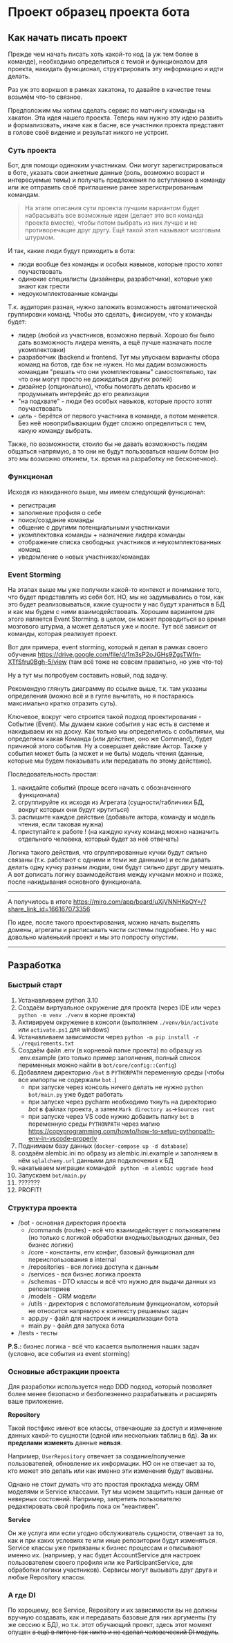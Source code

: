 # Проект образец проекта бота

## Как начать писать проект

Прежде чем начать писать хоть какой-то код (а уж тем более в команде), необходимо определиться с темой и
функционалом для проекта, накидать функционал, структрировать эту информацию и идти делать.

Раз уж это воркшоп в рамках хакатона, то давайте в качестве темы возьмём что-то связное.

Предположим мы хотим сделать сервис по матчингу команды на хакатон. Эта идея нашего проекта. Теперь нам нужно
эту идею развить и формализовать, иначе как в басне, все участники проекта представят в голове своё видение и результат
никого не устроит.

### Суть проекта

Бот, для помощи одиноким участникам. Они могут зарегистрироваться в боте, указать свои анкетные данные (роль, возможно
возраст и интересуемые темы) и получать предложения по вступлению в команду или же отправить своё приглашение ранее
зарегистрированным командам.

> На этапе описания сути проекта лучшим вариантом будет набрасывать все возможные идеи (делает это вся команда проекта
> вместе),
> чтобы потом выбрать из них лучше и не противоречащие друг другу. Ещё такой этап называют мозговым штурмом.

И так, какие люди будут приходить в бота:

- люди вообще без команды и особых навыков, которые просто хотят поучаствовать
- одинокие специалисты (дизайнеры, разработчики), которые уже знают как грести
- недоукомплектованные команды

Т.к. аудитория разная, нужно заложить возможность автоматической группировки команд. Чтобы это сделать, фиксируем, что у
команды будет:

- лидер (любой из участников, возможно первый. Хорошо бы было дать возможность лидера менять, а ещё лучше назначать
  после укомплектовки)
- разработчик (backend и frontend. Тут мы упускаем варианты сбора команд на ботов, где бэк не нужен. Но мы дадим
  возможность командам "решать что они укомплектованы" самостоятельно, так что они могут просто не дожидаться других
  ролей)
- дизайнер (опционально), чтобы помогать делать красиво и продумывать интерфейс до его реализации
- "на подхвате" - люди без особых навыков, которые просто хотят поучаствовать
- _цель_ - берётся от первого участника в команде, а потом меняется. Без неё новоприбывающим будет сложно определиться с
  тем, какую команду выбрать.

Также, по возможности, стоило бы не давать возможность людям общаться напрямую, а то они не будут пользоваться нашим
ботом (но это мы возможно откинем, т.к. время на разработку не бесконечное).

### Функционал

Исходя из накиданного выше, мы имеем следующий функционал:

- регистрация
- заполнение профиля о себе
- поиск/создание команды
- общение с другими потенциальными участниками
- укомплектовка команды + назначение лидера команды
- отображение списка свободных участников и неукомплектованных команд
- уведомление о новых участниках/командах

### Event Storming

На этапах выше мы уже получили какой-то контекст и понимание того, что будет представлять из себя бот. НО, мы не
задумывались о том, как это будет реализовываться, какие сущности у нас будут храниться в БД и как мы будем с ними
взаимодействовать. Хорошим вариантом для этого является Event Storming. в целом, он может проводиться во время мозгового
штурма, а может делаться уже и после. Тут всё зависит от команды, которая реализует проект.

Вот для примера, event storming, который я делал в рамках своего
обучения https://drive.google.com/file/d/1m3sP2oJGHs9ZgsTWfn-XTfSfru0Bgh-5/view (там всё тоже не совсем правильно, но
уже что-то)

Ну а тут мы попробуем составить новый, под задачу.

Рекомендую глянуть диаграмму по ссылке выше, т.к. там указаны определения (можно всё и в гугле вычитать, но я постараюсь
максимально кратко отразить суть).

Ключевое, вокруг чего строится такой подход проектирования - Событие (Event). Мы думаем какие события у нас есть в
системе и накидываем их на доску. Как только мы определились с событиями, мы определяем какая Команда (или действие, оно
же Command), будет причиной этого события. Ну а совершает действие Актор. Также у события может быть (а может и не быть)
модель чтения (данные, которые мы будем показывать или передавать по этому действию).

Последовательность простая:

1. накидайте событий (проще всего начать с обозначенного функционала)
2. сгруппируйте их исходя из Агрегата (сущности/табличики БД, вокруг которых они будут крутиться)
3. распишите каждое действие (добавьте актора, команду и модель чтения, если таковая нужна)
4. приступайте к работе ! (на каждую кучку команд можно назначить отдельного человека, который будет за неё отвечать)

Логика такого действия, что сгруппированные кучки будут сильно связаны (т.к. работают с одними и теми же данными) и если
давать делать одну кучку разным людям, они будут сильно друг другу мешать. А вот дописать логику взаимодействия между
кучками можно и позже, после накидывания основного функционала.

-----

А получилось в итоге https://miro.com/app/board/uXjVNNHKoOY=/?share_link_id=166167073356

По идее, после такого проектирования, можно начать выделять домены, агрегаты и расписывать части системы подробнее. Но у
нас довольно маленький проект и мы это попросту опустим.

-----

## Разработка

### Быстрый старт

1. Устанавливаем python 3.10
2. Создаём виртуальное окружение для проекта (через IDE или через `python -m venv ./venv` в корне проекта)
3. Активируем окружение в консоли (выполняем `./venv/bin/activate` или `activate.ps1` для windows)
4. Устанавливаем зависимости через `python -m pip install -r ./requirements.txt`
5. Создаём файл .env (в корневой папке проекта) по образцу из .env.example (это только пример заполнения, полный список
   переменных можно найти в `bot/core/config::Config`)
6. Добавляем директорию `/bot` в `PYTHONPATH` переменную среды (чтобы все импорты не содержали `bot.`)
    - при запуске через консоль ничего делать не нужно `python bot/main.py` уже будет работать
    - при запуске через pycharm необходимо ткнуть на директорию _bot_ в файлах проекта, а
      затем `Mark directory as`->`Sources root`
    - при запуске через VS code нужно добавить папку `bot` в переменную среды `PYTHONPATH` через
      магию https://copyprogramming.com/howto/how-to-setup-pythonpath-env-in-vscode-properly
7. Поднимаем базу данных (`docker-compose up -d database`)
8. создаём alembic.ini по образу из alembic.ini.example и заполняем в нём `sqlalchemy.url` данными для подключения к БД
9. накатываем миграции командой ` python -m alembic upgrade head`
10. Запускаем `bot/main.py`
11. ???????
12. PROFIT!

### Структура проекта

- /bot - основная директория проекта
    - /commands (routes) - всё что взаимодействует с пользователем (но только с логикой обработки входных/выходных
      данных, без бизнес логики)
    - /core - константы, env конфиг, базовый функционал для переиспользования в internal
    - /repositories - вся логика доступа к данным
    - /services - вся бизнес логика проекта
    - /schemas - DTO классы и всё что нужно для выдачи данных из репозиториев
    - /models - ORM модели
    - /utils - директория с вспомогательным функционалом, который не относится напрямую к контексту решаемых задач
    - app.py - файл для настроек и инициализации бота
    - main.py - файл для запуска бота
- /tests - тесты

**P.S.:** бизнес логика - всё что касается выполнения наших задач (условно, все события из event storming)

### Основные абстракции проекта

Для разработки используется недо DDD подход, который позволяет более менее безопасно и безболезненно разрабатывать и
расширять ваше приложение.

**Repository**

Такой постфикс имеют все классы, отвечающие за доступ и изменение данных какой-то сущности (одной или нескольких таблиц
в бд). **За** их **пределами** **изменять** данные **нельзя**.

Например, `UserRepository` отвечает за создание/получение пользователей, обновление их информации. НО он не отвечает за
то, кто может это делать или как именно эти изменения будут вызваны.

Однако не стоит думать что это простая прокладка между ORM моделями и Service классами. Тут мы можем защитить наши
данные от неверных состояний. Например, запретить пользователю редактировать свой профиль пока он "неактивен".

**Service**

Он же услуга или если угодно обслуживатель сущности, отвечает за то, как и при каких условиях те или иные репозитории
будут изменяться. Service классы уже привязаны к бизнес процессам и описывают именно их. (например, у нас будет
AccountService для настроек пользователем своего профиля или же ParticipantService, для обработки логики участников).
Сервисы могут вызывать друг друга и любые Repository классы.

### А где DI

По хорошему, все Service, Repository и их зависимости вы не должны вручную создавать, как и передавать базовые для них
аргументы (ту же сессию к БД), но т.к. этот обучающий проект, здесь этот момент опущен ~~а ещё в питоне так никто и не
сделал человеческий DI модуль~~. 


